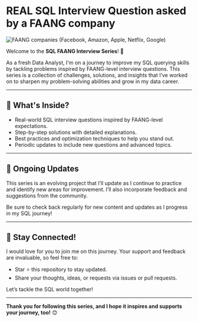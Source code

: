 # REAL SQL Interview Question asked by a FAANG company

![FAANG companies (Facebook, Amazon, Apple, Netflix, Google)](https://www.trueup.io/img/social_card/tags/faang_plus_large.png)

Welcome to the **SQL FAANG Interview Series**! 🎉  

As a fresh Data Analyst, I'm on a journey to improve my SQL querying skills by tackling problems inspired by FAANG-level interview questions. This series is a collection of challenges, solutions, and insights that I’ve worked on to sharpen my problem-solving abilities and grow in my data career. 

---

## 🚀 What's Inside?
- Real-world SQL interview questions inspired by FAANG-level expectations.  
- Step-by-step solutions with detailed explanations.  
- Best practices and optimization techniques to help you stand out.  
- Periodic updates to include new questions and advanced topics.

---

## 🔄 Ongoing Updates  
This series is an evolving project that I’ll update as I continue to practice and identify new areas for improvement. I’ll also incorporate feedback and suggestions from the community.  

Be sure to check back regularly for new content and updates as I progress in my SQL journey!

---

## 🤝 Stay Connected!
I would love for you to join me on this journey. Your support and feedback are invaluable, so feel free to:
- Star ⭐ this repository to stay updated.
- Share your thoughts, ideas, or requests via issues or pull requests.  

Let’s tackle the SQL world together!  

---

**Thank you for following this series, and I hope it inspires and supports your journey, too!** 😊 
